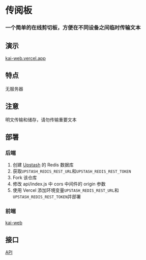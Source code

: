 # 传阅板
### 一个简单的在线剪切板，方便在不同设备之间临时传输文本

## 演示
[kai-web.vercel.app](https://kai-web.vercel.app)

## 特点
无服务器

## 注意
明文传输和储存，请勿传输重要文本

## 部署
### 后端
1. 创建 [Upstash](https://upstash.com) 的 Redis 数据库
2. 获取`UPSTASH_REDIS_REST_URL`和`UPSTASH_REDIS_REST_TOKEN`
3. Fork 该仓库
4. 修改 api/index.js 中 cors 中间件的 origin 参数
5. 使用 Vercel 添加环境变量`UPSTASH_REDIS_REST_URL`和`UPSTASH_REDIS_REST_TOKEN`并部署
### 前端
[kai-web](https://github.com/an0i/kai-web)

## 接口
[API](API.md)
